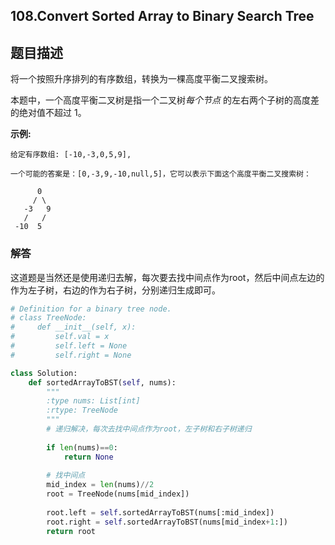 ## 108.Convert Sorted Array to Binary Search Tree

## 题目描述

将一个按照升序排列的有序数组，转换为一棵高度平衡二叉搜索树。

本题中，一个高度平衡二叉树是指一个二叉树*每个节点* 的左右两个子树的高度差的绝对值不超过 1。

**示例:**

```
给定有序数组: [-10,-3,0,5,9],

一个可能的答案是：[0,-3,9,-10,null,5]，它可以表示下面这个高度平衡二叉搜索树：

      0
     / \
   -3   9
   /   /
 -10  5
```



### 解答

​	这道题是当然还是使用递归去解，每次要去找中间点作为root，然后中间点左边的作为左子树，右边的作为右子树，分别递归生成即可。

```python
# Definition for a binary tree node.
# class TreeNode:
#     def __init__(self, x):
#         self.val = x
#         self.left = None
#         self.right = None

class Solution:
    def sortedArrayToBST(self, nums):
        """
        :type nums: List[int]
        :rtype: TreeNode
        """
        # 递归解决，每次去找中间点作为root，左子树和右子树递归
        
        if len(nums)==0:
            return None
        
        # 找中间点
        mid_index = len(nums)//2
        root = TreeNode(nums[mid_index])
        
        root.left = self.sortedArrayToBST(nums[:mid_index])
        root.right = self.sortedArrayToBST(nums[mid_index+1:])
        return root
```


